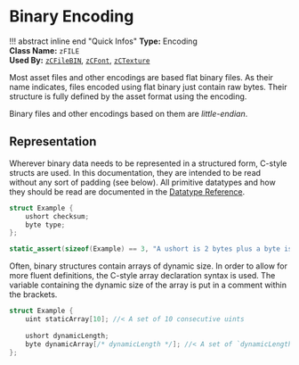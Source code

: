 # Binary Encoding

!!! abstract inline end "Quick Infos"
    **Type:** Encoding<br/>
    **Class Name:** `zFILE`<br/>
    **Used By:** [`zCFileBIN`](binary-chunked.md), [`zCFont`](../formats/font.md), [`zCTexture`](../formats/texture.md)

Most asset files and other encodings are based flat binary files. As their name indicates, files encoded using flat
binary just contain raw bytes. Their structure is fully defined by the asset format using the encoding.

Binary files and other encodings based on them are *little-endian*.

## Representation

Wherever binary data needs to be represented in a structured form, C-style structs are used. In this documentation,
they are intended to be read without any sort of padding (see below). All primitive datatypes and how they should be
read are documented in the [Datatype Reference](../datatypes.md).

```c title="Example Binary Data"
struct Example {
    ushort checksum;
    byte type;
};

static_assert(sizeof(Example) == 3, "A ushort is 2 bytes plus a byte is 3 bytes");
```

Often, binary structures contain arrays of dynamic size. In order to allow for more fluent definitions, the C-style
array declaration syntax is used. The variable containing the dynamic size of the array is put in a comment within
the brackets.

```c title="Example Binary Data Containing Arrays"
struct Example {
    uint staticArray[10]; //< A set of 10 consecutive uints
    
    ushort dynamicLength;
    byte dynamicArray[/* dynamicLength */]; //< A set of `dynamicLength` consecutive bytes
};
```
